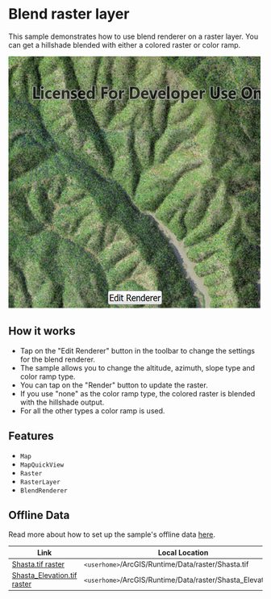 # Blend raster layer

This sample demonstrates how to use blend renderer on a raster layer.
You can get a hillshade blended with either a colored raster or color ramp.

![](screenshot.png)

## How it works
- Tap on the "Edit Renderer" button in the toolbar to change the settings for the blend renderer.
- The sample allows you to change the altitude, azimuth, slope type and color ramp type.
- You can tap on the "Render" button to update the raster.
- If you use "none" as the color ramp type, the colored raster is blended with the hillshade output.
- For all the other types a color ramp is used.

## Features
- `Map`
- `MapQuickView`
- `Raster`
- `RasterLayer`
- `BlendRenderer`

## Offline Data
Read more about how to set up the sample's offline data [here](http://links.esri.com/ArcGISRuntimeQtSamples).

Link | Local Location
---------|-------|
|[Shasta.tif raster](https://www.arcgis.com/home/item.html?id=c669445e6cb4490b8306f0c170a9cbb1)| `<userhome>`/ArcGIS/Runtime/Data/raster/Shasta.tif |
|[Shasta_Elevation.tif raster](https://www.arcgis.com/home/item.html?id=b051f5c3e01048f3bf11c59b41507896)| `<userhome>`/ArcGIS/Runtime/Data/raster/Shasta_Elevation.tif |
